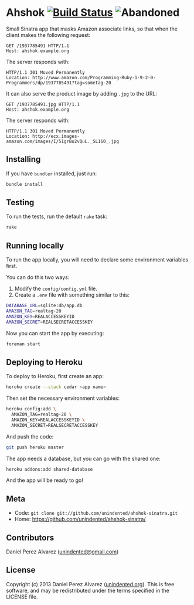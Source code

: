 # Ahshok [![Build Status](https://img.shields.io/travis/unindented/ahshok-sinatra.svg)](http://travis-ci.org/unindented/ahshok-sinatra) ![Abandoned](https://img.shields.io/badge/status-abandoned-red.svg)

Small Sinatra app that masks Amazon associate links, so that when the client makes the following request:

```
GET /1937785491 HTTP/1.1
Host: ahshok.example.org
```

The server responds with:

```
HTTP/1.1 301 Moved Permanently
Location: http://www.amazon.com/Programming-Ruby-1-9-2-0-Programmers/dp/1937785491?tag=sometag-20
```

It can also serve the product image by adding `.jpg` to the URL:

```
GET /1937785491.jpg HTTP/1.1
Host: ahshok.example.org
```

The server responds with:

```
HTTP/1.1 301 Moved Permanently
Location: http://ecx.images-amazon.com/images/I/51grBo2vQuL._SL160_.jpg
```

## Installing

If you have `bundler` installed, just run:

```sh
bundle install
```

## Testing

To run the tests, run the default `rake` task:

```sh
rake
```

## Running locally

To run the app locally, you will need to declare some environment variables first.

You can do this two ways:

1. Modify the `config/config.yml` file.
2. Create a `.env` file with something similar to this:

```sh
DATABASE_URL=sqlite:db/app.db
AMAZON_TAG=realtag-20
AMAZON_KEY=REALACCESSKEYID
AMAZON_SECRET=REALSECRETACCESSKEY
```

Now you can start the app by executing:

```sh
foreman start
```

## Deploying to Heroku

To deploy to Heroku, first create an app:

```sh
heroku create --stack cedar <app name>
```

Then set the necessary environment variables:

```sh
heroku config:add \
  AMAZON_TAG=realtag-20 \
  AMAZON_KEY=REALACCESSKEYID \
  AMAZON_SECRET=REALSECRETACCESSKEY
```

And push the code:

```sh
git push heroku master
```

The app needs a database, but you can go with the shared one:

```sh
heroku addons:add shared-database
```

And the app will be ready to go!

## Meta

* Code: `git clone git://github.com/unindented/ahshok-sinatra.git`
* Home: <https://github.com/unindented/ahshok-sinatra/>

## Contributors

Daniel Perez Alvarez ([unindented@gmail.com](mailto:unindented@gmail.com))

## License

Copyright (c) 2013 Daniel Perez Alvarez ([unindented.org](https://unindented.org/)). This is free software, and may be redistributed under the terms specified in the LICENSE file.
